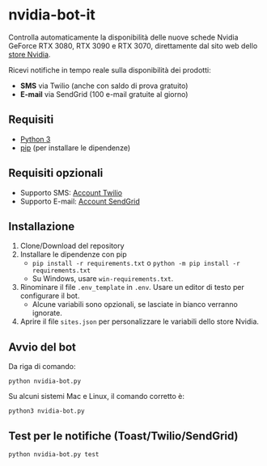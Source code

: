 # nvidia-bot-it

Controlla automaticamente la disponibilità delle nuove schede Nvidia GeForce RTX 3080, RTX 3090 e RTX 3070, direttamente dal sito web dello [store Nvidia](https://www.nvidia.com/it-it/shop/).

Ricevi notifiche in tempo reale sulla disponibilità dei prodotti:

- **SMS** via Twilio (anche con saldo di prova gratuito)
- **E-mail** via SendGrid (100 e-mail gratuite al giorno)

## Requisiti

- [Python 3](https://www.python.org/downloads/)
- [pip](https://pip.pypa.io/en/stable/installing/) (per installare le dipendenze)

## Requisiti opzionali

- Supporto SMS: [Account Twilio](https://www.twilio.com/try-twilio)
- Supporto E-mail: [Account SendGrid](https://sendgrid.com/free/)

## Installazione

1. Clone/Download del repository
2. Installare le dipendenze con pip
    -  `pip install -r requirements.txt` o `python -m pip install -r requirements.txt`
    - Su Windows, usare `win-requirements.txt`.
3. Rinominare il file `.env_template` in `.env`. Usare un editor di testo per configurare il bot.
    - Alcune variabili sono opzionali, se lasciate in bianco verranno ignorate.
4. Aprire il file `sites.json` per personalizzare le variabili dello store Nvidia.

## Avvio del bot

Da riga di comando:

```
python nvidia-bot.py
```

Su alcuni sistemi Mac e Linux, il comando corretto è:
```
python3 nvidia-bot.py
```

## Test per le notifiche (Toast/Twilio/SendGrid)

```
python nvidia-bot.py test
```
